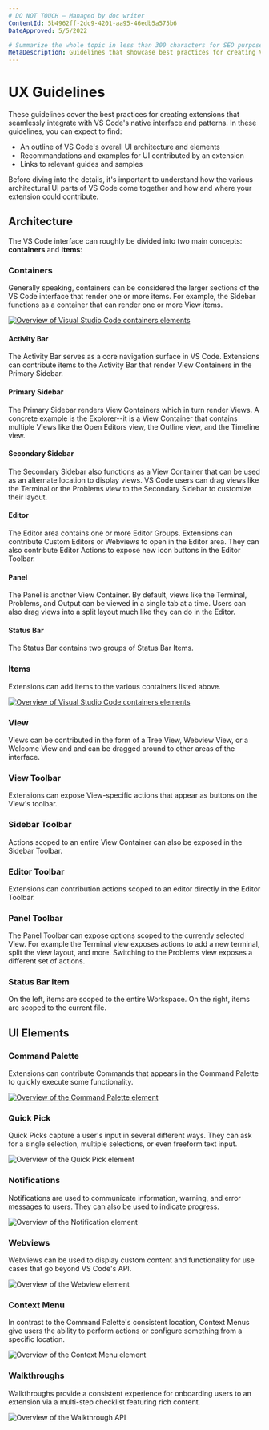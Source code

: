 ```yaml
---
# DO NOT TOUCH — Managed by doc writer
ContentId: 5b4962ff-2dc9-4201-aa95-46edb5a575b6
DateApproved: 5/5/2022

# Summarize the whole topic in less than 300 characters for SEO purpose
MetaDescription: Guidelines that showcase best practices for creating Visual Studio Code extensions.
---
```


# UX Guidelines

These guidelines cover the best practices for creating extensions that seamlessly integrate with VS Code's native interface and patterns. In these guidelines, you can expect to find:
- An outline of VS Code's overall UI architecture and elements
- Recommandations and examples for UI contributed by an extension
- Links to relevant guides and samples

Before diving into the details, it's important to understand how the various architectural UI parts of VS Code come together and how and where your extension could contribute.

## Architecture

The VS Code interface can roughly be divided into two main concepts: **containers** and **items**:

### Containers

Generally speaking, containers can be considered the larger sections of the VS Code interface that render one or more items. For example, the Sidebar functions as a container that can render one or more View items.

[![Overview of Visual Studio Code containers elements](images/examples/architecture-groups.png)](/assets/api/ux-guidelines/examples/architecture-groups.png)

#### Activity Bar

The Activity Bar serves as a core navigation surface in VS Code. Extensions can contribute items to the Activity Bar that render View Containers in the Primary Sidebar.

#### Primary Sidebar

The Primary Sidebar renders View Containers which in turn render Views. A concrete example is the Explorer--it is a View Container that contains multiple Views like the Open Editors view, the Outline view, and the Timeline view.

#### Secondary Sidebar

The Secondary Sidebar also functions as a View Container that can be used as an alternate location to display views. VS Code users can drag views like the Terminal or the Problems view to the Secondary Sidebar to customize their layout.

#### Editor

The Editor area contains one or more Editor Groups. Extensions can contribute Custom Editors or Webviews to open in the Editor area. They can also contribute Editor Actions to expose new icon buttons in the Editor Toolbar.

#### Panel

The Panel is another View Container. By default, views like the Terminal, Problems, and Output can be viewed in a single tab at a time. Users can also drag views into a split layout much like they can do in the Editor.

#### Status Bar

The Status Bar contains two groups of Status Bar Items.

### Items

Extensions can add items to the various containers listed above.

[![Overview of Visual Studio Code containers elements](images/examples/architecture-sections.png)](/assets/api/ux-guidelines/examples/architecture-sections.png)

### View

Views can be contributed in the form of a Tree View, Webview View, or a Welcome View and and can be dragged around to other areas of the interface.

### View Toolbar

Extensions can expose View-specific actions that appear as buttons on the View's toolbar.

### Sidebar Toolbar

Actions scoped to an entire View Container can also be exposed in the Sidebar Toolbar.

### Editor Toolbar

Extensions can contribution actions scoped to an editor directly in the Editor Toolbar.

### Panel Toolbar

The Panel Toolbar can expose options scoped to the currently selected View. For example the Terminal view exposes actions to add a new terminal, split the view layout, and more. Switching to the Problems view exposes a different set of actions.

### Status Bar Item

On the left, items are scoped to the entire Workspace. On the right, items are scoped to the current file.

## UI Elements

### Command Palette

Extensions can contribute Commands that appears in the Command Palette to quickly execute some functionality.

[![Overview of the Command Palette element](images/examples/command-palette.png)](images/examples/command-palette.png)

### Quick Pick

Quick Picks capture a user's input in several different ways. They can ask for a single selection, multiple selections, or even freeform text input.

![Overview of the Quick Pick element](images/examples/quick-pick.png)

### Notifications

Notifications are used to communicate information, warning, and error messages to users. They can also be used to indicate progress.

![Overview of the Notification element](images/examples/notification.png)

### Webviews

Webviews can be used to display custom content and functionality for use cases that go beyond VS Code's API.

![Overview of the Webview element](images/examples/webview.png)

### Context Menu

In contrast to the Command Palette's consistent location, Context Menus give users the ability to perform actions or configure something from a specific location.

![Overview of the Context Menu element](images/examples/context-menu.png)

### Walkthroughs

Walkthroughs provide a consistent experience for onboarding users to an extension via a multi-step checklist featuring rich content.

![Overview of the Walkthrough API](images/examples/walkthrough.png)


